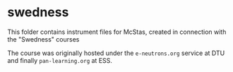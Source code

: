 # swedness

This folder contains instrument files for McStas, created in
connection with the "Swedness" courses

The course was originally hosted under the `e-neutrons.org` service  at DTU and finally `pan-learning.org` at
ESS.
